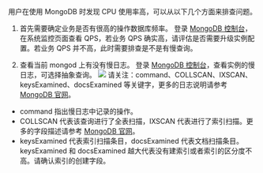 用户在使用 MongoDB 时发现 CPU 使用率高，可以从以下几个方面来排查问题。<br>
1. 首先需要确定业务是否有很高的操作数据库频率。
登录 [MongoDB 控制台](https://console.cloud.tencent.com/mongodb)，在系统监控页面查看 QPS，若业务 QPS 确实高，请评估是否需要升级实例配置。若业务 QPS 并不高，此时需要排查是不是有慢查询。

2. 查看当前 mongod 上有没有慢日志。
登录 [MongoDB 控制台](https://console.cloud.tencent.com/mongodb)，查看实例的慢日志，可选择抽象查询。
![](https://main.qcloudimg.com/raw/c3e4fdf651defddff01ba3a115ee8b32.png)
请关注：command、COLLSCAN、IXSCAN、keysExamined、docsExamined 等关键字，更多的日志说明请参考 [MongoDB 官网](https://docs.mongodb.com/manual/reference/log-messages/index.html)。
 - command 指出慢日志中记录的操作。<br>
 - COLLSCAN 代表该查询进行了全表扫描，IXSCAN 代表进行了索引扫描。更多的字段描述请参考 [MongoDB 官网](https://docs.mongodb.com/manual/reference/explain-results/index.html)。<br>
 - keysExamined 代表索引扫描条目，docsExamined 代表文档扫描条目。keysExamined 和 docsExamined 越大代表没有建索引或者索引的区分度不高。请确认索引的创建字段。<br>

